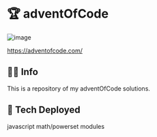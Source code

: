 # 🏆 adventOfCode
![image](https://user-images.githubusercontent.com/102194829/194736363-ee6b29f4-282e-4e88-8d31-b2cd32679913.png)

https://adventofcode.com/ 

## 👩‍🏫 Info
This is a repository of my adventOfCode solutions.  

## 💪 Tech Deployed
javascript math/powerset modules

